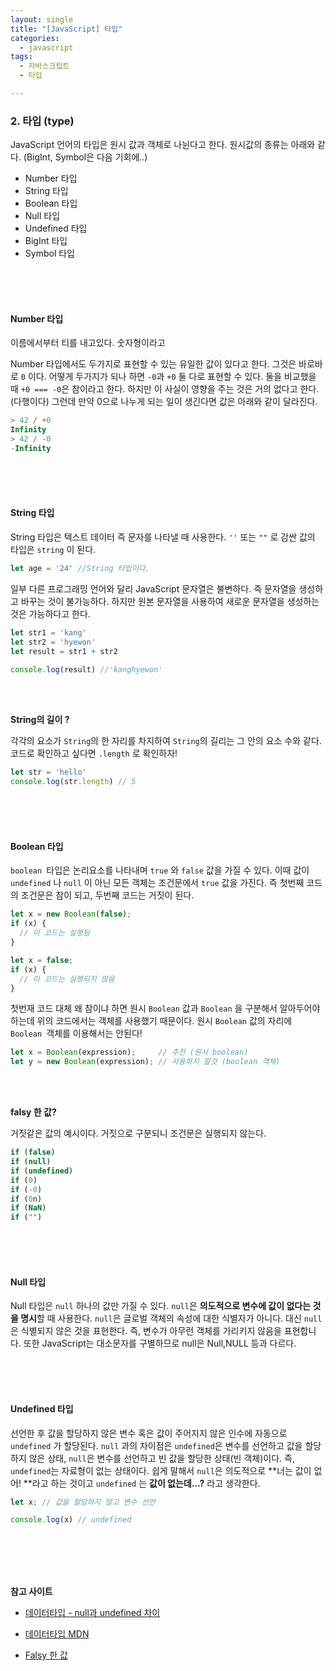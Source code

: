 ```yaml
---
layout: single
title: "[JavaScript] 타입"
categories:
  - javascript
tags:
  - 자바스크립트  
  - 타입  

---
```


### 2. 타입 (type)

JavaScript 언어의 타입은 원시 값과 객체로 나뉜다고 한다. 원시값의 종류는 아래와 같다. (BigInt, Symbol은 다음 기회에..)<br/>

- Number 타입 
- String 타입
- Boolean 타입
- Null 타입
- Undefined 타입
- BigInt 타입
- Symbol 타입

<br/><br/><br/>

#### Number  타입 

이름에서부터 티를 내고있다. 숫자형이라고 <br/>

Number  타입에서도 두가지로 표현할 수 있는 유일한 값이 있다고 한다. 그것은 바로바로 `0` 이다. 어떻게 두가지가 되나 하면  `-0`과 `+0` 둘 다로 표현할 수 있다. 둘을 비교했을 때 `+0 === -0`은 참이라고 한다. 하지만 이 사실이 영향을 주는 것은 거의 없다고 한다. (다행이다) 그런데 만약 0으로 나누게 되는 일이 생긴다면 값은 아래와 같이 달라진다.

```js
> 42 / +0
Infinity
> 42 / -0
-Infinity
```

<br/><br/><br/>

#### String  타입 

String 타입은 텍스트 데이터 즉 문자를 나타낼 때 사용한다. `''` 또는  `""` 로 감싼 값의 타입은 `string` 이 된다.

```js
let age = '24' //String 타입이다.
```

일부 다른 프로그래밍 언어와 달리 JavaScript 문자열은 불변하다. 즉 문자열을 생성하고 바꾸는 것이 불가능하다. 하지만 원본 문자열을 사용하여 새로운 문자열을 생성하는 것은 가능하다고 한다. 

```js
let str1 = 'kang'
let str2 = 'hyewon'
let result = str1 + str2

console.log(result) //'kanghyewon'
```

<br/><br/>

**String의 길이 ?**

각각의 요소가 `String`의 한 자리를 차지하여 `String`의 길리는 그 안의 요소 수와 같다.  코드로 확인하고 싶다면 `.length` 로 확인하자!

```js
let str = 'hello'
console.log(str.length) // 5
```

<br/><br/><br/>

#### Boolean 타입 

`boolean `타입은 논리요소를 나타내며 `true` 와 `false` 값을 가질 수 있다. 이때 값이 `undefined` 나 `null` 이 아닌 모든 객체는 조건문에서 `true` 값을 가진다. 즉 첫번째 코드의 조건문은 참이 되고, 두번째 코드는 거짓이 된다.

```js
let x = new Boolean(false);
if (x) {
  // 이 코드는 실행됨
}
```

```js
let x = false;
if (x) {
  // 이 코드는 실행되지 않음
}
```

첫번재 코드 대체 왜 참이냐 하면 원시 `Boolean` 값과 `Boolean` 을 구분해서 알아두어야 하는데 위의 코드에서는 객체를 사용했기 때문이다. 원시 `Boolean` 값의 자리에 `Boolean `객체를 이용해서는 안된다!

```js
let x = Boolean(expression);     // 추천 (원시 boolean)
let y = new Boolean(expression); // 사용하지 말것 (boolean 객체)
```

<br/><br/>

**falsy 한 값?**

거짓같은 값의 예시이다. 거짓으로 구분되니 조건문은 실행되지 않는다. 

```js
if (false)
if (null)
if (undefined)
if (0)
if (-0)
if (0n)
if (NaN)
if ("")
```

<br/><br/><br/>

#### Null 타입 

Null 타입은 `null` 하나의 값만 가질 수 있다. `null`은 **의도적으로 변수에 값이 없다는 것을 명시**할 때 사용한다. `null`은 글로벌 객체의 속성에 대한 식별자가 아니다. 대신 `null`은 식별되지 않은 것을 표현한다. 즉, 변수가 아무런 객체를 가리키지 않음을 표현합니다. 또한 JavaScript는 대소문자를 구별하므로 null은 Null,NULL 등과 다르다. 

<br/><br/><br/>

#### Undefined 타입 

선언한 후 값을 할당하지 않은 변수 혹은 값이 주어지지 않은 인수에 자동으로 `undefined` 가 할당된다. `null` 과의 차이점은 `undefined`은 변수를 선언하고 값을 할당하지 않은 상태, `null`은 변수를 선언하고 빈 값을 할당한 상태(빈 객체)이다. 즉, `undefined`는 자료형이 없는 상태이다. 쉽게 말해서 `null`은 의도적으로 **너는 값이 없어! **라고 하는 것이고 `undefined` 는 **값이 없는데...?** 라고 생각한다.

```js
let x; // 값을 할당하지 않고 변수 선언

console.log(x) // undefined
```

<br/><br/><br/><br/>





**참고 사이트** 

- [데이터타입 - null과 undefined 차이](https://velog.io/@surim014/%EC%9B%B9%EC%9D%84-%EC%9B%80%EC%A7%81%EC%9D%B4%EB%8A%94-%EA%B7%BC%EC%9C%A1-JavaScript%EB%9E%80-%EB%AC%B4%EC%97%87%EC%9D%B8%EA%B0%80-part.2) 

- [데이터타입 MDN](https://developer.mozilla.org/ko/docs/Web/JavaScript/Data_structures#%EC%9B%90%EC%8B%9C_%EA%B0%92) 

- [Falsy 한 값](https://developer.mozilla.org/ko/docs/Glossary/Falsy) 

  

<br/><br/><br/><br/>
